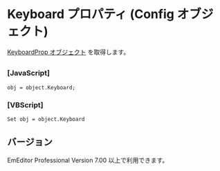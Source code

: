 # Keyboard プロパティ (Config オブジェクト)

[KeyboardProp オブジェクト](../keyboard_prop/index) を取得します。

## 

### \[JavaScript\]

```
obj = object.Keyboard;
```

### \[VBScript\]

```
Set obj = object.Keyboard
```

## バージョン

EmEditor Professional Version 7.00 以上で利用できます。
